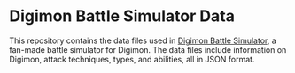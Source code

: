 # Digimon Battle Simulator Data

This repository contains the data files used in [Digimon Battle Simulator][1], a fan-made battle simulator for Digimon. The data files include information on Digimon, attack techniques, types, and abilities, all in JSON format.

[1]: https://github.com/junyi-xie/digimon-battle-simulator
